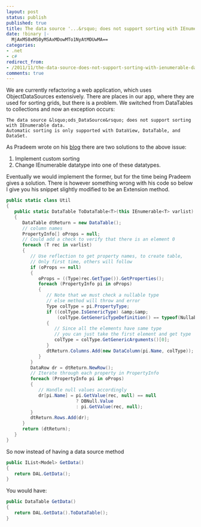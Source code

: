 ```yaml
---
layout: post
status: publish
published: true
title: The data source '...&rsquo; does not support sorting with IEnumerable data
date: !binary |-
  MjAxMS0xMS0yMSAxMDowMTo1NyAtMDUwMA==
categories:
- .net
- c#
redirect_from:
- /2011/11/the-data-source-does-not-support-sorting-with-ienumerable-data/
comments: true
---
```


We are currently refactoring a web application, which uses ObjectDataSources extensively. There are places in our app, 
where they are used for sorting grids, but there is a problem. We switched from DataTables to collections and now an 
exception occurs:

```
The data source &lsquo;ods_DataSource&rsquo; does not support sorting with IEnumerable data.
Automatic sorting is only supported with DataView, DataTable, and DataSet.
```

<!--more-->

As Pradeem wrote on his [blog][pradeem] there are two solutions to the above issue:

1. Implement custom sorting
1. Change IEnumerable datatype into one of these datatypes.

Eventually we would implement the former, but for the time being Pradeem gives a solution. There is however something 
wrong with his code so below I give you his snippet slightly modified to be an Extension method.

``` c#
public static class Util
{
   public static DataTable ToDataTable<T>(this IEnumerable<T> varlist)
   {
      DataTable dtReturn = new DataTable();
      // column names
      PropertyInfo[] oProps = null;
      // Could add a check to verify that there is an element 0
      foreach (T rec in varlist)
      {
         // Use reflection to get property names, to create table,
         // Only first time, others will follow
         if (oProps == null)
         {
            oProps = ((Type)rec.GetType()).GetProperties();
            foreach (PropertyInfo pi in oProps)
            {
               // Note that we must check a nullable type
               // else method will throw and error
               Type colType = pi.PropertyType;
               if ((colType.IsGenericType) &amp;&amp;
                   (colType.GetGenericTypeDefinition() == typeof(Nullable)))
               {
                  // Since all the elements have same type
                  // you can just take the first element and get type
                  colType = colType.GetGenericArguments()[0];
               }
               dtReturn.Columns.Add(new DataColumn(pi.Name, colType));
            }
         }
         DataRow dr = dtReturn.NewRow();
         // Iterate through each property in PropertyInfo
         foreach (PropertyInfo pi in oProps)
         {
            // Handle null values accordingly
            dr[pi.Name] = pi.GetValue(rec, null) == null
                          ? DBNull.Value
                          : pi.GetValue(rec, null);
         }
         dtReturn.Rows.Add(dr);
      }
      return (dtReturn);
   }
}
```

So now instead of having a data source method

``` c#
public IList<Model> GetData()
{
   return DAL.GetData();
}
```

You would have:

``` c#
public DataTable GetData()
{
   return DAL.GetData().ToDataTable();
}
```

[pradeem]: http://technoesis.wordpress.com/2008/03/03/solution-to-error-the-data-source-ods_datasource-does-not-support-sorting-with-ienumerable-data-automatic-sorting-is-only-supported-with-dataview-datatable-and-dataset/